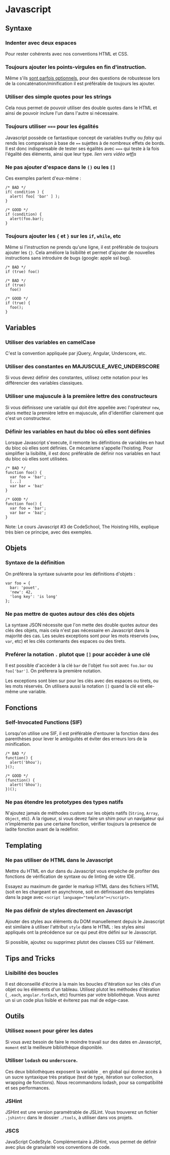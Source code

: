 # Javascript

## Syntaxe

### Indenter avec deux espaces
Pour rester cohérents avec nos conventions HTML et CSS.

### Toujours ajouter les points-virgules en fin d'instruction.
Même s'ils [sont parfois
optionnels](http://mislav.uniqpath.com/2010/05/semicolons/), pour des questions
de robustesse lors de la concaténation/minification il est préférable de
toujours les ajouter.

### Utiliser des simple quotes pour les strings
Cela nous permet de pouvoir utiliser des double quotes dans le HTML et ainsi de
pouvoir inclure l'un dans l'autre si nécessaire.

### Toujours utiliser `===` pour les égalités
Javascript possède ce fantastique concept de variables _truthy_ ou _falsy_ qui
rends les comparaison à base de `==` sujettes à de nombreux effets de bords. Il
est donc indispensable de tester ses égalités avec `===` qui teste à la fois
l'égalité des éléments, ainsi que leur type.
_lien vers vidéo wtfjs_

### Ne pas ajouter d'espace dans le `()` ou les `[]`
Ces exemples parlent d'eux-même :

    /* BAD */
    if( condition ) {
      alert( foo[ 'bar' ] );
    }

    /* GOOD */
    if (condition) {
      alert(foo.bar);
    }


### Toujours ajouter les `{` et `}` sur les `if`, `while`, etc

Même si l'instruction ne prends qu'une ligne, il est préférable de toujours
ajouter les `{}`. Cela améliore la lisibilité et permet d'ajouter de nouvelles
instructions sans introduire de bugs (google: apple ssl bug).

    /* BAD */
    if (true) foo()

    /* BAD */
    if (true)
      foo()

    /* GOOD */
    if (true) {
      foo();
    }

## Variables

### Utiliser des variables en camelCase
C'est la convention appliquée par jQuery, Angular, Underscore, etc.

### Utiliser des constantes en MAJUSCULE_AVEC_UNDERSCORE
Si vous devez définir des constantes, utilisez cette notation pour les
différencier des variables classiques.

### Utiliser une majuscule à la première lettre des constructeurs
Si vous définissez une variable qui doit être appellée avec l'opérateur `new`,
alors mettez la première lettre en majuscule, afin d'identifier clairement que
c'est un constructeur.

### Définir les variables en haut du bloc où elles sont définies
Lorsque Javascript s'execute, il remonte les définitions de variables en haut
du bloc où elles sont définies. Ce mécanisme s'appelle l'hoisting. Pour
simplifier la lisibilité, il est donc préférable de définir nos variables en
haut du bloc où elles sont utilisées.

    /* BAD */
    function foo() {
      var foo = 'bar';
      [...]
      var bar = 'baz'
    }

    /* GOOD */
    function foo() {
      var foo = 'bar';
      var bar = 'baz';
    }

Note: Le cours Javascript #3 de CodeSchool, The Hoisting Hills, explique très
bien ce principe, avec des exemples.

## Objets

### Syntaxe de la définition
On préférera la syntaxe suivante pour les définitions d'objets :

    var foo = {
      bar: 'pouet',
      'new': 42,
      'long key': 'is long'
    };

### Ne pas mettre de quotes autour des clés des objets
La syntaxe JSON nécessite que l'on mette des double quotes autour des clés des
objets, mais cela n'est pas nécessaire en Javascript dans la majorité des cas.
Les seules exceptions sont pour les mots réservés (`new`, `var`, etc) et les
clés contenants des espaces ou des tirets.

### Preférer la notation `.` plutot que `[]` pour accèder à une clé
Il est possible d'accèder à la clé `bar` de l'objet `foo` soit avec `foo.bar`
ou `foo['bar']`. On préferera la première notation.

Les exceptions sont bien sur pour les clés avec des espaces ou tirets, ou les
mots réservés. On utilisera aussi la notation `[]` quand la clé est elle-même
une variable.

## Fonctions

### Self-Invocated Functions (SIF)
Lorsqu'on utilise une SIF, il est préférable d'entourer la fonction dans des
parenthèses pour lever le ambiguités et éviter des erreurs lors de la
minification.

    /* BAD */
    function() { 
      alert('bhou');
    }();

    /* GOOD */
    (function() {
      alert('bhou');
    })();

### Ne pas étendre les prototypes des types natifs
N'ajoutez jamais de méthodes custom sur les objets natifs (`String`, `Array`,
`Object`, etc). A la rigueur, si vous devez faire un shim pour un navigateur
qui n'implémente pas une certaine fonction, vérifier toujours la présence de
ladite fonction avant de la redéfinir.


## Templating

### Ne pas utiliser de HTML dans le Javascript
Mettre du HTML en dur dans du Javascript vous empêche de profiter des fonctions
de vérification de syntaxe ou de linting de votre IDE.

Essayez au maximum de garder le markup HTML dans des fichiers HTML (soit en les
chargeant en asynchrone, soit en définissant des templates dans la page avec
`<script language="template"></script>`.

### Ne pas définir de styles directement en Javascript
Ajouter des styles aux éléments du DOM manuellement depuis le Javascript est
similaire à utiliser l'attribut `style` dans le HTML : les styles ainsi
appliqués ont la précédence sur ce qui peut être défini sur le Javascript.

Si possible, ajoutez ou supprimez plutot des classes CSS sur l'élément.


## Tips and Tricks

### Lisibilité des boucles

Il est déconseillé d'écrire à la main les boucles d'itération sur les clés d'un
objet ou les éléments d'un tableau. Utilisez plutot les méthodes d'itération
(`_.each`, `angular.forEach`, etc) fournies par votre bibliothèque. Vous aurez
un si un code plus lisible et éviterez pas mal de edge-case.

## Outils

### Utilisez `moment` pour gérer les dates
Si vous avez besoin de faire le moindre travail sur des dates en Javascript,
`moment` est la meilleure bibliothèque disponible.

### Utiliser `lodash` ou `underscore`.
Ces deux bibliothèques exposent la variable `_` en global qui donne accès à un
sucre syntaxique très pratique (test de type, itération sur collection,
wrapping de fonctions). Nous recommandons lodash, pour sa compatibilité et ses
performances.

### JSHint
JSHint est une version paramétrable de JSLint. Vous trouverez un fichier
`.jshintrc` dans le dossier `./tools`, à utiliser dans vos projets.

### JSCS

JavaScript CodeStyle. Complémentaire à JSHint, vous permet de définir avec plus
de granularité vos conventions de code.


